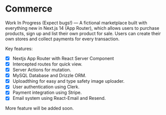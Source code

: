 # Commerce

Work In Progress (Expect bugs!) — A fictional marketplace built with everything new in Next.js 14 (App Router), which allows users to purchase products, sign up and list their own product for sale. Users can create their own stores and collect payments for every transaction.

Key features:

- [x] Nextjs App Router with React Server Component
- [x] Intercepted routes for quick view.
- [x] Server Actions for mutation.
- [x] MySQL Database and Drizzle ORM.
- [x] Uploadthing for easy and type safety image uploader.
- [x] User authentication using Clerk.
- [x] Payment integration using Stripe.
- [x] Email system using React-Email and Resend.

More feature will be added soon.

